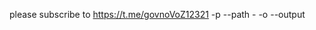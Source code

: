 please subscribe to https://t.me/govnoVoZ12321
-p --path - <path to logs>
-o --output <path to output directory>

